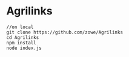 # Agrilinks
```
//on local
git clone https://github.com/zowe/Agrilinks
cd Agrilinks
npm install
node index.js
```

